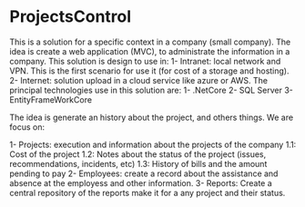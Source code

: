 # ProjectsControl
This is a solution for a specific context in a company (small company). The idea is create a web application (MVC), to administrate the information in a company. This solution is design to use in:
     1- Intranet: local network and VPN. This is the first scenario for use it (for cost of a storage and hosting).
     2- Internet: solution upload in a cloud service like azure or AWS.
The principal technologies use in this solution are:
     1- .NetCore
     2- SQL Server
     3- EntityFrameWorkCore
   
The idea is generate an history about the project, and others things. We are focus on:

1- Projects: execution and information about the projects of the company
   1.1: Cost of the project
   1.2: Notes about the status of the project (issues, recommendations, incidents, etc)
   1.3: History of bills and the amount pending to pay
2- Employees: create a record about the assistance and absence at the employess and other information.
3- Reports: Create a central repository of the reports make it for a any project and their status.
